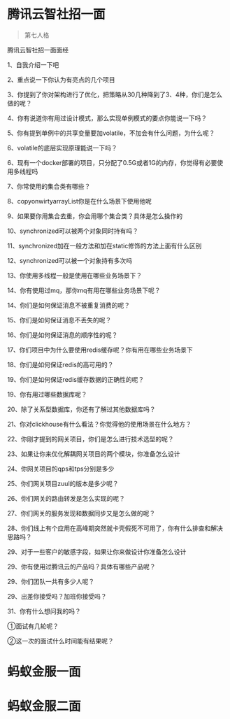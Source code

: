 # 腾讯云智社招一面

> 第七人格

腾讯云智社招一面面经

1、自我介绍一下吧

2、重点说一下你认为有亮点的几个项目

3、你提到了你对架构进行了优化，把策略从30几种降到了3、4种，你们是怎么做的呢？

4、你有说道你有用过设计模式，那么实现单例模式的要点你能说一下吗？

5、你有提到单例中的共享变量要加volatile，不加会有什么问题，为什么呢？

6、volatile的底层实现原理能说一下吗？

6、现有一个docker部署的项目，只分配了0.5G或者1G的内存，你觉得有必要使用多线程吗

7、你常使用的集合类有哪些？

8、copyonwirtyarrayList你是在什么场景下使用他呢

9、如果要你用集合去重，你会用哪个集合类？具体是怎么操作的

10、synchronized可以被两个对象同时持有吗？

11、synchronized加在一般方法和加在static修饰的方法上面有什么区别

12、synchronized可以被一个对象持有多次吗

13、你使用多线程一般是使用在哪些业务场景下？

14、你有使用过mq，那你mq有用在哪些业务场景下呢？

14、你们是如何保证消息不被重复消费的呢？

15、你们是如何保证消息不丢失的呢？

16、你们是如何保证消息的顺序性的呢？

17、你们项目中为什么要使用redis缓存呢？你有用在哪些业务场景下

18、你们是如何保证redis的高可用的？

19、你们是如何保证redis缓存数据的正确性的呢？

19、你有用过哪些数据库呢？

20、除了关系型数据库，你还有了解过其他数据库吗？

21、你对clickhouse有什么看法？你觉得他的使用场景在什么地方？

22、你刚才提到的网关项目，你们是怎么进行技术选型的呢？

23、如果让你来优化解耦网关项目的两个模块，你准备怎么设计

24、你网关项目的qps和tps分别是多少

25、你们网关项目zuul的版本是多少呢？

26、你们网关的路由转发是怎么实现的呢？

27、你们网关的服务发现和数据同步又是怎么做的呢？

28、你们线上有个应用在高峰期突然就卡壳假死不可用了，你有什么排查和解决思路吗？

29、对于一些客户的敏感字段，如果让你来做设计你准备怎么设计

29、你有使用过腾讯云的产品吗？具体有哪些产品呢？

29、你们团队一共有多少人呢？

29、出差你接受吗？加班你接受吗？

31、你有什么想问我的吗？


①面试有几轮呢？

②这一次的面试什么时间能有结果呢？



# 蚂蚁金服一面



# 蚂蚁金服二面